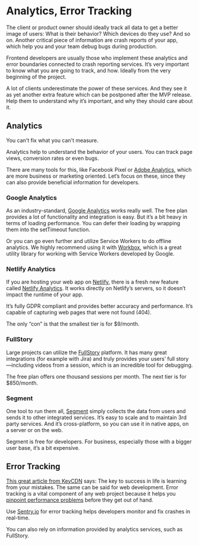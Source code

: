 # Analytics, Error Tracking

The client or product owner should ideally track all data to get a better image of users: What is their behavior? Which devices do they use? And so on. Another critical piece of information are crash reports of your app, which help you and your team debug bugs during production.

Frontend developers are usually those who implement these analytics and error boundaries connected to crash reporting services. It’s very important to know what you are going to track, and how. Ideally from the very beginning of the project.

A lot of clients underestimate the power of these services. And they see it as yet another extra feature which can be postponed after the MVP release. Help them to understand why it’s important, and why they should care about it.

## Analytics

You can't fix what you can't measure.

Analytics help to understand the behavior of your users. You can track page views, conversion rates or even bugs.

There are many tools for this, like Facebook Pixel or [Adobe Analytics](https://www.adobe.com/cz/analytics/adobe-analytics.html), which are more business or marketing oriented. Let’s focus on these, since they can also provide beneficial information for developers.

### Google Analytics

As an industry-standard, [Google Analytics](https://analytics.google.com/analytics/web/) works really well. The free plan provides a lot of functionality and integration is easy. But it’s a bit heavy in terms of loading performance. You can defer their loading by wrapping them into the setTimeout function.

Or you can go even further and utilize Service Workers to do offline analytics. We highly recommend using it with [Workbox](https://developers.google.com/web/tools/workbox/modules/workbox-google-analytics), which is a great utility library for working with Service Workers developed by Google.

### Netlify Analytics

If you are hosting your web app on [Netlify](https://www.netlify.com), there is a fresh new feature called [Netlify Analytics](https://www.netlify.com/products/analytics/). It works directly on Netlify’s servers, so it doesn’t impact the runtime of your app.

It’s fully GDPR compliant and provides better accuracy and performance. It’s capable of capturing web pages that were not found (404).

The only “con” is that the smallest tier is for \$9/month.

### FullStory

Large projects can utilize the [FullStory](https://www.fullstory.com) platform. It has many great integrations (for example with Jira) and truly provides your users’ full story—including videos from a session, which is an incredible tool for debugging.

The free plan offers one thousand sessions per month. The next tier is for \$850/month.

### Segment

One tool to run them all, [Segment](https://segment.com) simply collects the data from users and sends it to other integrated services. It’s easy to scale and to maintain 3rd party services. And it’s cross-platform, so you can use it in native apps, on a server or on the web.

Segment is free for developers. For business, especially those with a bigger user base, it’s a bit expensive.

## Error Tracking

[This great article from KeyCDN](https://www.keycdn.com/blog/error-tracking) says: The key to success in life is learning from your mistakes. The same can be said for web development. Error tracking is a vital component of any web project because it helps you [pinpoint performance problems](https://www.keycdn.com/support/pinpoint-website-performance-issues) before they get out of hand.

Use [Sentry.io](https://sentry.io/welcome/) for error tracking helps developers monitor and fix crashes in real-time.

You can also rely on information provided by analytics services, such as FullStory.
